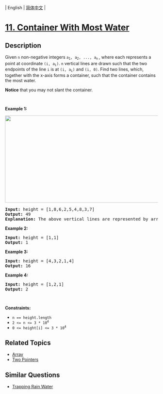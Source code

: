 
| English | [简体中文](README.md) |

# [11. Container With Most Water](https://leetcode-cn.com/problems/container-with-most-water/)

## Description

<p>Given <code>n</code> non-negative integers <code>a<sub>1</sub>, a<sub>2</sub>, ..., a<sub>n</sub></code><sub>&nbsp;</sub>, where each represents a point at coordinate <code>(i, a<sub>i</sub>)</code>. <code>n</code> vertical lines are drawn such that the two endpoints of the line <code>i</code> is at <code>(i, a<sub>i</sub>)</code> and <code>(i, 0)</code>. Find two lines, which, together with the x-axis forms a container, such that the container contains the most water.</p>

<p><strong>Notice</strong>&nbsp;that you may not slant the container.</p>

<p>&nbsp;</p>
<p><strong>Example 1:</strong></p>
<img alt="" src="https://s3-lc-upload.s3.amazonaws.com/uploads/2018/07/17/question_11.jpg" style="width: 600px; height: 287px;" />
<pre>
<strong>Input:</strong> height = [1,8,6,2,5,4,8,3,7]
<strong>Output:</strong> 49
<strong>Explanation:</strong> The above vertical lines are represented by array [1,8,6,2,5,4,8,3,7]. In this case, the max area of water (blue section) the container can contain&nbsp;is 49.
</pre>

<p><strong>Example 2:</strong></p>

<pre>
<strong>Input:</strong> height = [1,1]
<strong>Output:</strong> 1
</pre>

<p><strong>Example 3:</strong></p>

<pre>
<strong>Input:</strong> height = [4,3,2,1,4]
<strong>Output:</strong> 16
</pre>

<p><strong>Example 4:</strong></p>

<pre>
<strong>Input:</strong> height = [1,2,1]
<strong>Output:</strong> 2
</pre>

<p>&nbsp;</p>
<p><strong>Constraints:</strong></p>

<ul>
	<li><code>n == height.length</code></li>
	<li><code>2 &lt;= n &lt;= 3 * 10<sup>4</sup></code></li>
	<li><code>0 &lt;= height[i] &lt;= 3 * 10<sup>4</sup></code></li>
</ul>


## Related Topics

- [Array](https://leetcode-cn.com/tag/array)
- [Two Pointers](https://leetcode-cn.com/tag/two-pointers)

## Similar Questions

- [Trapping Rain Water](../trapping-rain-water/README_EN.md)
